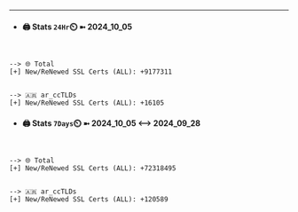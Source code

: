 

---
- #### 🖨️ **Stats** `24Hr`⏲️ ➼ 2024_10_05
```console


--> 🌐 Total
[+] New/ReNewed SSL Certs (ALL): +9177311


--> 🇦🇷 ar_ccTLDs
[+] New/ReNewed SSL Certs (ALL): +16105

```

- #### 🖨️ **Stats** `7Days`⏲️ ➼ 2024_10_05 <--> 2024_09_28
```console


--> 🌐 Total
[+] New/ReNewed SSL Certs (ALL): +72318495


--> 🇦🇷 ar_ccTLDs
[+] New/ReNewed SSL Certs (ALL): +120589

```

